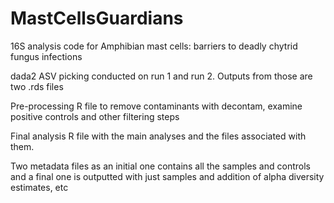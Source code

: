 # MastCellsGuardians
16S analysis code for Amphibian mast cells: barriers to deadly chytrid fungus infections

dada2 ASV picking conducted on run 1 and run 2. Outputs from those are two .rds files

Pre-processing R file to remove contaminants with decontam, examine positive controls and other filtering steps

Final analysis R file with the main analyses and the files associated with them. 

Two metadata files as an initial one contains all the samples and controls and a final one is outputted with just samples and addition of alpha diversity estimates, etc
